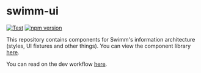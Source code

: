 # swimm-ui 

[![Test](https://github.com/swimmio/swimm-ui/actions/workflows/test.yml/badge.svg)](https://github.com/swimmio/swimm-ui/actions/workflows/test.yml)
[![npm version](https://badge.fury.io/js/@swimm%2Fui.svg)](https://badge.fury.io/js/@swimm%2Fui)

This repository contains components for Swimm's information architecture (styles, UI fixtures and other things). 
You can view the component library [here](https://swimmio.github.io/swimm-ui/).

You can read on the dev workflow [here](.swm/development-workflow.o175v.sw.md).

